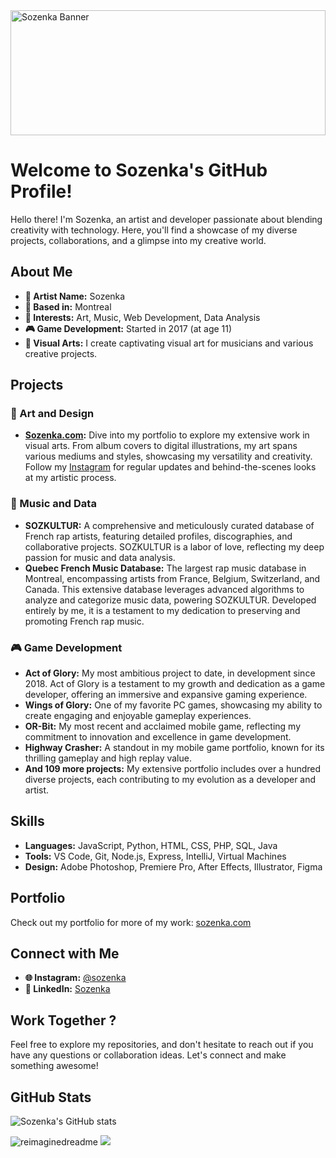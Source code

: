 <img src="https://github.com/sozenka/sozenka/blob/main/banner.jpg" alt="Sozenka Banner" width="100%" height="200">

# Welcome to Sozenka's GitHub Profile!

Hello there! I'm Sozenka, an artist and developer passionate about blending creativity with technology. Here, you'll find a showcase of my diverse projects, collaborations, and a glimpse into my creative world.

## About Me

- **🎨 Artist Name:** Sozenka
- **📍 Based in:** Montreal
- **🌟 Interests:** Art, Music, Web Development, Data Analysis
- **🎮 Game Development:** Started in 2017 (at age 11)
- **🎨 Visual Arts:** I create captivating visual art for musicians and various creative projects.

## Projects

### 🎨 Art and Design
- **[Sozenka.com](https://sozenka.com):** Dive into my portfolio to explore my extensive work in visual arts. From album covers to digital illustrations, my art spans various mediums and styles, showcasing my versatility and creativity. Follow my [Instagram](https://www.instagram.com/sozenka) for regular updates and behind-the-scenes looks at my artistic process.

### 🎵 Music and Data
- **SOZKULTUR:** A comprehensive and meticulously curated database of French rap artists, featuring detailed profiles, discographies, and collaborative projects. SOZKULTUR is a labor of love, reflecting my deep passion for music and data analysis.
- **Quebec French Music Database:** The largest rap music database in Montreal, encompassing artists from France, Belgium, Switzerland, and Canada. This extensive database leverages advanced algorithms to analyze and categorize music data, powering SOZKULTUR. Developed entirely by me, it is a testament to my dedication to preserving and promoting French rap music.

### 🎮 Game Development
- **Act of Glory:** My most ambitious project to date, in development since 2018. Act of Glory is a testament to my growth and dedication as a game developer, offering an immersive and expansive gaming experience.
- **Wings of Glory:** One of my favorite PC games, showcasing my ability to create engaging and enjoyable gameplay experiences.
- **OR-Bit:** My most recent and acclaimed mobile game, reflecting my commitment to innovation and excellence in game development.
- **Highway Crasher:** A standout in my mobile game portfolio, known for its thrilling gameplay and high replay value.
- **And 109 more projects:** My extensive portfolio includes over a hundred diverse projects, each contributing to my evolution as a developer and artist.

## Skills

- **Languages:** JavaScript, Python, HTML, CSS, PHP, SQL, Java
- **Tools:** VS Code, Git, Node.js, Express, IntelliJ, Virtual Machines
- **Design:** Adobe Photoshop, Premiere Pro, After Effects, Illustrator, Figma

## Portfolio

Check out my portfolio for more of my work: [sozenka.com](https://sozenka.com)

## Connect with Me

- **🌐 Instagram:** [@sozenka](https://www.instagram.com/sozenka)
- **💼 LinkedIn:** [Sozenka](https://www.linkedin.com/in/sozenka)

## Work Together ?

Feel free to explore my repositories, and don't hesitate to reach out if you have any questions or collaboration ideas. Let's connect and make something awesome!

## GitHub Stats

![Sozenka's GitHub stats](https://github-readme-stats.vercel.app/api?username=sozenka&show_icons=true&theme=dark)

<img src="https://myreadme.vercel.app/api/embed/sozenka?panels=userstatistics,toprepositories,toplanguages,commitgraph" alt="reimaginedreadme" />

<img src="https://github-profile-trophy.vercel.app/?username=sozenka&theme=juicyfresh&no-bg=true" />
